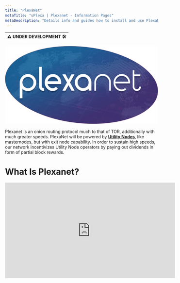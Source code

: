 ```yaml
---
title: "PlexaNet"
metaTitle: "uPlexa | Plexanet - Information Pages"
metaDescription: "Details info and guides how to install and use PlexaNet"
---
```

| ⚠️ UNDER DEVELOPMENT 🛠  |
|-------------------------|

[![Plexanet](https://raw.githubusercontent.com/Foxi3/uplexa-assets/main/plexanet.png)](https://plexanet.org)

Plexanet is an onion routing protocol much to that of TOR, additionally with much greater speeds. PlexaNet will be powered by [**Utility Nodes**](/uplexa_pos/), like masternodes, but with exit node capability. In order to sustain high speeds, our network incentivizes Utility Node operators by paying out dividends in form of partial block rewards.

# What Is Plexanet?
<div class="video-responsive"><iframe width="560" height="315" src="https://www.youtube.com/embed/nJfdrWx_mi8" frameborder="0" allow="accelerometer; autoplay; clipboard-write; encrypted-media; gyroscope; picture-in-picture" allowfullscreen></iframe></div>